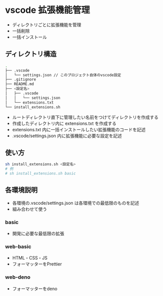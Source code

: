 # vscode 拡張機能管理

- ディレクトリごとに拡張機能を管理
- 一括削除
- 一括インストール

## ディレクトリ構造

```bash
.
├── .vscode
│   └── settings.json // このプロジェクト自体のvscode設定
├── .gitignore
├── README.md
├── <設定名>
│   ├── .vscode
│   │   └── settings.json
│   └── extensions.txt
└── install_extensions.sh
```

- ルートディレクトリ直下に管理したい名前をつけてディレクトリを作成する
- 作成したディレクトリ内に extensions.txt を作成する
- extensions.txt 内に一括インストールしたい拡張機能のコードを記述
- .vscode/settings.json 内に拡張機能に必要な設定を記述

## 使い方

```bash
sh install_extensions.sh <設定名>
# 例
# sh install_extensions.sh basic
```

## 各環境説明
- 各環境の.vscode/settings.json は各環境での最低限のものを記述
- 組み合わせて使う

### basic
- 開発に必要な最低限の拡張

### web-basic
- HTML・CSS・JS
- フォーマッターをPrettier

### web-deno
- フォーマッターをdeno

